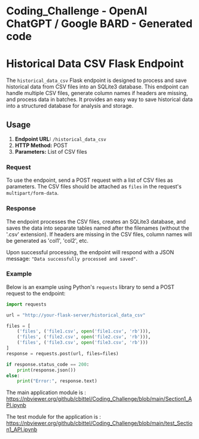 # Coding_Challenge - OpenAI ChatGPT / Google BARD - Generated code

# Historical Data CSV Flask Endpoint

The `historical_data_csv` Flask endpoint is designed to process and save historical data from CSV files into an SQLite3 database. This endpoint can handle multiple CSV files, generate column names if headers are missing, and process data in batches. It provides an easy way to save historical data into a structured database for analysis and storage.

## Usage

1. **Endpoint URL:** `/historical_data_csv`
2. **HTTP Method:** POST
3. **Parameters:** List of CSV files

### Request

To use the endpoint, send a POST request with a list of CSV files as parameters. The CSV files should be attached as `files` in the request's `multipart/form-data`.

### Response

The endpoint processes the CSV files, creates an SQLite3 database, and saves the data into separate tables named after the filenames (without the '.csv' extension). If headers are missing in the CSV files, column names will be generated as 'col1', 'col2', etc.

Upon successful processing, the endpoint will respond with a JSON message: `"Data successfully processed and saved"`.

### Example

Below is an example using Python's `requests` library to send a POST request to the endpoint:

```python
import requests

url = "http://your-flask-server/historical_data_csv"

files = [
    ('files', ('file1.csv', open('file1.csv', 'rb'))),
    ('files', ('file2.csv', open('file2.csv', 'rb'))),
    ('files', ('file3.csv', open('file3.csv', 'rb')))
]
response = requests.post(url, files=files)

if response.status_code == 200:
    print(response.json())
else:
    print("Error:", response.text)
```


The main application module is : 
https://nbviewer.org/github/cbittel/Coding_Challenge/blob/main/Section1_API.ipynb

The test module for the application is :
https://nbviewer.org/github/cbittel/Coding_Challenge/blob/main/test_Section1_API.ipynb
